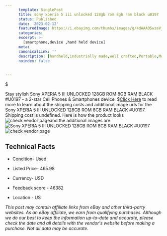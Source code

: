 ```yaml
---
      template: SinglePost
      title: sony xperia 5 iii unlocked 128gb rom 8gb ram black u0197
      status: Published
      date: '2023-02-12'
      featuredImage: https://i.ebayimg.com/thumbs/images/g/4dAAAOSwzeVjKjle/s-l225.jpg
      categories: 
      excerpt: >-
        [smartphone,device ,hand held device]
      meta:
      canonicalLink: ''
      description: [handheld,industrially made,well crafted,Portable,Mobile,Compact,Convenient,Lightweight,Maneuverable,Man-portable,Miniature,Carriable,Hand-held,Light,Holdable,Transportable,Mobile device,Pocket-sized,On-the-go,Wireless,Cordless,Compact size,Convenient size, smartphone,device ,hand held device]
      noindex: false
      
        
---
```

$

Stay stylish Sony XPERIA 5 III UNLOCKED 128GB ROM 8GB RAM BLACK #U0197 - a 2-star Cell Phones & Smartphones device.
$[Click Here](https://www.ebay.com/itm/144727279721?hash=item21b26b0869%3Ag%3A4dAAAOSwzeVjKjle&mkevt=1&mkcid=1&mkrid=711-53200-19255-0&campid=%253CePNCampaignId%253E&customid=%253CreferenceId%253E&toolid=10049) to read more to learn about the shipping costs and additional image urls for the Sony XPERIA 5 III UNLOCKED 128GB ROM 8GB RAM BLACK #U0197. Shipping cost is undefined. Here is how the product looks ![check vendor page](https://i.ebayimg.com/thumbs/images/g/4dAAAOSwzeVjKjle/s-l225.jpg)and the additional images are![Sony XPERIA 5 III UNLOCKED 128GB ROM 8GB RAM BLACK #U0197](https://i.ebayimg.com/images/g/4dAAAOSwzeVjKjle/s-l1600.jpg)![check vendor page](https://origin-galleryplus.ebayimg.com/ws/web/144727279721_2_0_1/225x225.jpg,https://origin-galleryplus.ebayimg.com/ws/web/144727279721_3_0_1/225x225.jpg,https://origin-galleryplus.ebayimg.com/ws/web/144727279721_4_0_1/225x225.jpg,https://origin-galleryplus.ebayimg.com/ws/web/144727279721_5_0_1/225x225.jpg,https://origin-galleryplus.ebayimg.com/ws/web/144727279721_6_0_1/225x225.jpg,https://origin-galleryplus.ebayimg.com/ws/web/144727279721_7_0_1/225x225.jpg,https://origin-galleryplus.ebayimg.com/ws/web/144727279721_8_0_1/225x225.jpg,https://origin-galleryplus.ebayimg.com/ws/web/144727279721_9_0_1/225x225.jpg,https://origin-galleryplus.ebayimg.com/ws/web/144727279721_10_0_1/225x225.jpg,https://origin-galleryplus.ebayimg.com/ws/web/144727279721_11_0_1/225x225.jpg)



 ## Technical Facts 



     
      

 - Condition- Used 


      

 - Listed Price- 465.98 


      

 - Currency- USD 


      

 - Feedback score - 46382 


      

 - Location - US 


      
      

 *_This post may contain affiliate links from eBay and other third-party websites. As an eBay affiliate, we earn from qualifying purchases. Although we do our best to keep the information up-to-date and accurate, please check the date and all details with the vendor's website before making a purchase. Not all data may be accurate._*






